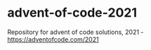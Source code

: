 # advent-of-code-2021
Repository for advent of code solutions, 2021 - https://adventofcode.com/2021
